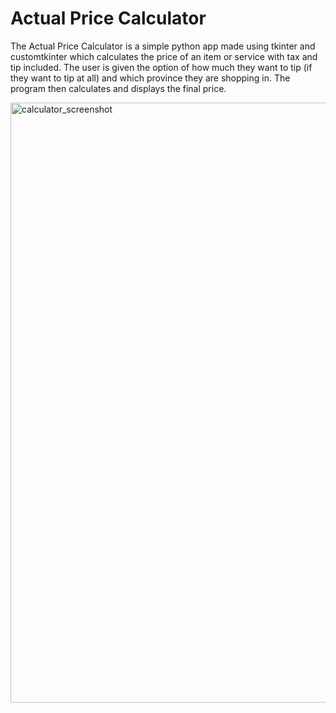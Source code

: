 # Actual Price Calculator
The Actual Price Calculator is a simple python app made using tkinter and customtkinter which calculates the price of an item or service with tax and tip included. The user is given the option of how much they want to tip (if they want to tip at all) and which province they are shopping in. The program then calculates and displays the final price.

<img width="960" alt="calculator_screenshot" src="https://user-images.githubusercontent.com/22063901/212364759-772c6f58-277f-493e-b5bb-53df5a055088.png">
